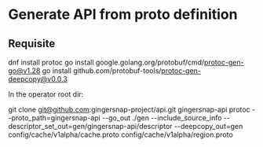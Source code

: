 # Generate API from proto definition

## Requisite
dnf install protoc
go install google.golang.org/protobuf/cmd/protoc-gen-go@v1.28
go install github.com/protobuf-tools/protoc-gen-deepcopy@v0.0.3


In the operator root dir:

git clone git@github.com:gingersnap-project/api.git gingersnap-api
protoc --proto_path=gingersnap-api --go_out ./gen --include_source_info --descriptor_set_out=gen/gingersnap-api/descriptor --deepcopy_out=gen config/cache/v1alpha/cache.proto config/cache/v1alpha/region.proto


